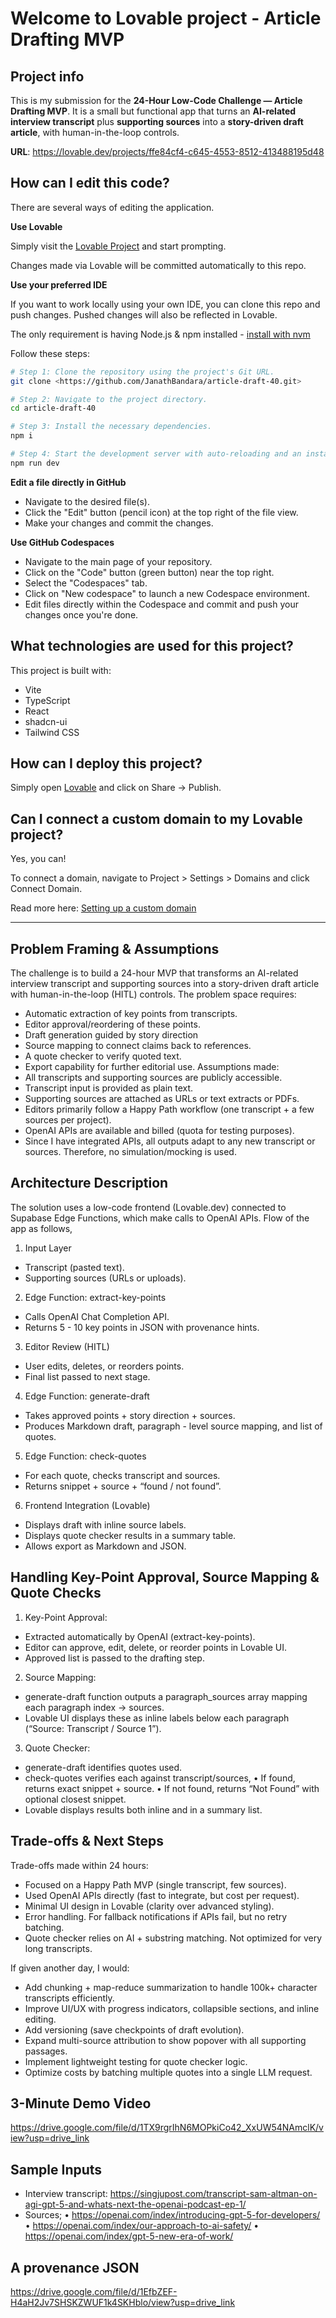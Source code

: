 # Welcome to Lovable project - Article Drafting MVP

## Project info

This is my submission for the **24-Hour Low-Code Challenge — Article Drafting MVP**. It is a small but functional app that turns an **AI-related interview transcript** plus **supporting sources** into a **story-driven draft article**, with human-in-the-loop controls.

**URL**: https://lovable.dev/projects/ffe84cf4-c645-4553-8512-413488195d48

## How can I edit this code?

There are several ways of editing the application.

**Use Lovable**

Simply visit the [Lovable Project](https://lovable.dev/projects/ffe84cf4-c645-4553-8512-413488195d48) and start prompting.

Changes made via Lovable will be committed automatically to this repo.

**Use your preferred IDE**

If you want to work locally using your own IDE, you can clone this repo and push changes. Pushed changes will also be reflected in Lovable.

The only requirement is having Node.js & npm installed - [install with nvm](https://github.com/nvm-sh/nvm#installing-and-updating)

Follow these steps:

```sh
# Step 1: Clone the repository using the project's Git URL.
git clone <https://github.com/JanathBandara/article-draft-40.git>

# Step 2: Navigate to the project directory.
cd article-draft-40

# Step 3: Install the necessary dependencies.
npm i

# Step 4: Start the development server with auto-reloading and an instant preview.
npm run dev
```

**Edit a file directly in GitHub**

- Navigate to the desired file(s).
- Click the "Edit" button (pencil icon) at the top right of the file view.
- Make your changes and commit the changes.

**Use GitHub Codespaces**

- Navigate to the main page of your repository.
- Click on the "Code" button (green button) near the top right.
- Select the "Codespaces" tab.
- Click on "New codespace" to launch a new Codespace environment.
- Edit files directly within the Codespace and commit and push your changes once you're done.

## What technologies are used for this project?

This project is built with:

- Vite
- TypeScript
- React
- shadcn-ui
- Tailwind CSS

## How can I deploy this project?

Simply open [Lovable](https://lovable.dev/projects/ffe84cf4-c645-4553-8512-413488195d48) and click on Share -> Publish.

## Can I connect a custom domain to my Lovable project?

Yes, you can!

To connect a domain, navigate to Project > Settings > Domains and click Connect Domain.

Read more here: [Setting up a custom domain](https://docs.lovable.dev/features/custom-domain#custom-domain)

------------------------------------------------------------------------------------------------------------------

## Problem Framing & Assumptions

The challenge is to build a 24-hour MVP that transforms an AI-related interview transcript and supporting sources into a story-driven draft article with human-in-the-loop (HITL) controls.
The problem space requires:
-	Automatic extraction of key points from transcripts.
-	Editor approval/reordering of these points.
-	Draft generation guided by story direction
-	Source mapping to connect claims back to references.
-	A quote checker to verify quoted text.
-	Export capability for further editorial use.
Assumptions made:
-	All transcripts and supporting sources are publicly accessible.
-	Transcript input is provided as plain text.
-	Supporting sources are attached as URLs or text extracts or PDFs.
-	Editors primarily follow a Happy Path workflow (one transcript + a few sources per project).
-	OpenAI APIs are available and billed (quota for testing purposes).
-	Since I have integrated APIs, all outputs adapt to any new transcript or sources. Therefore, no simulation/mocking is used.


## Architecture Description

The solution uses a low-code frontend (Lovable.dev) connected to Supabase Edge Functions, which make calls to OpenAI APIs.
Flow of the app as follows,
1.	Input Layer
-	Transcript (pasted text).
-	Supporting sources (URLs or uploads).

2.	Edge Function: extract-key-points
-	Calls OpenAI Chat Completion API.
-	Returns 5 - 10 key points in JSON with provenance hints.

3.	Editor Review (HITL)
-	User edits, deletes, or reorders points.
-	Final list passed to next stage.

4.	Edge Function: generate-draft
-	Takes approved points + story direction + sources.
-	Produces Markdown draft, paragraph - level source mapping, and list of quotes.

5.	Edge Function: check-quotes
-	For each quote, checks transcript and sources.
-	Returns snippet + source + “found / not found”.

6.	Frontend Integration (Lovable)
-	Displays draft with inline source labels.
-	Displays quote checker results in a summary table.
-	Allows export as Markdown and JSON.


## Handling Key-Point Approval, Source Mapping & Quote Checks

1.	Key-Point Approval:
-	Extracted automatically by OpenAI (extract-key-points).
-	Editor can approve, edit, delete, or reorder points in Lovable UI.
-	Approved list is passed to the drafting step.

2.	Source Mapping:
-	generate-draft function outputs a paragraph_sources array mapping each paragraph index -> sources.
-	Lovable UI displays these as inline labels below each paragraph (“Source: Transcript / Source 1”).

3.	Quote Checker:
-	generate-draft identifies quotes used.
-	check-quotes verifies each against transcript/sources,
•	If found, returns exact snippet + source.
•	If not found, returns “Not Found” with optional closest snippet.
-	Lovable displays results both inline and in a summary list.


## Trade-offs & Next Steps

Trade-offs made within 24 hours:
-	Focused on a Happy Path MVP (single transcript, few sources).
-	Used OpenAI APIs directly (fast to integrate, but cost per request).
-	Minimal UI design in Lovable (clarity over advanced styling).
-	Error handling. For fallback notifications if APIs fail, but no retry batching.
-	Quote checker relies on AI + substring matching. Not optimized for very long transcripts.

If given another day, I would:
-	Add chunking + map-reduce summarization to handle 100k+ character transcripts efficiently.
-	Improve UI/UX with progress indicators, collapsible sections, and inline editing.
-	Add versioning (save checkpoints of draft evolution).
-	Expand multi-source attribution to show popover with all supporting passages.
-	Implement lightweight testing for quote checker logic.
-	Optimize costs by batching multiple quotes into a single LLM request.


## 3-Minute Demo Video
https://drive.google.com/file/d/1TX9rgrIhN6MOPkiCo42_XxUW54NAmclK/view?usp=drive_link 


## Sample Inputs
-	Interview transcript: https://singjupost.com/transcript-sam-altman-on-agi-gpt-5-and-whats-next-the-openai-podcast-ep-1/
-	Sources;
•	https://openai.com/index/introducing-gpt-5-for-developers/
•	https://openai.com/index/our-approach-to-ai-safety/
•	https://openai.com/index/gpt-5-new-era-of-work/


## A provenance JSON

https://drive.google.com/file/d/1EfbZEF-H4aH2Jv7SHSKZWUF1k4SKHblo/view?usp=drive_link 

